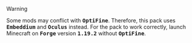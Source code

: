 > [!WARNING]
> Some mods may conflict with <kbd>**OptiFine**</kbd>. Therefore, this pack uses <kbd>**Embeddium**</kbd> and <kbd>**Oculus**</kbd> instead. For the pack to work correctly, launch Minecraft on <kbd>**Forge**</kbd> version <kbd>**1.19.2**</kbd> without <kbd>**OptiFine**</kbd>.
